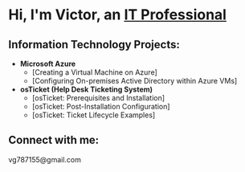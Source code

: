 <h1>Hi, I'm Victor, an <a href="https://linkedin.com/in/victor-gonzalez-a6169956">IT Professional  </a></h1>

<h2> Information Technology Projects:</h2>

- <b>Microsoft Azure</b>
  - [Creating a Virtual Machine on Azure]
  - [Configuring On-premises Active Directory within Azure VMs]
- <b>osTicket (Help Desk Ticketing System)</b>
  - [osTicket: Prerequisites and Installation]
  - [osTicket: Post-Installation Configuration]
  - [osTicket: Ticket Lifecycle Examples]
 


<!---
victechlol/victechlol is a ✨ special ✨ repository because its `README.md` (this file) appears on your GitHub profile.
You can click the Preview link to take a look at your changes.
--->
<p>
<h2>Connect with me:</h2>
      vg787155@gmail.com
